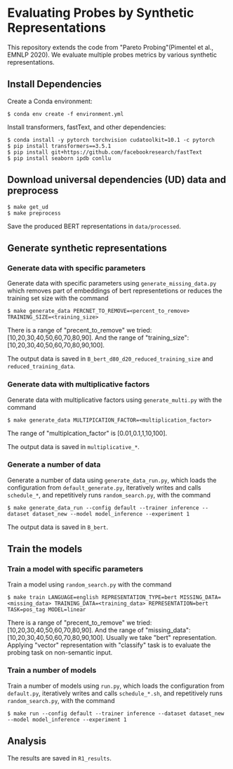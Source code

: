 # Evaluating Probes by Synthetic Representations

This repository extends the code from "Pareto Probing"(Pimentel et al., EMNLP 2020). We evaluate multiple probes metrics by various synthetic representations.

## Install Dependencies
Create a Conda environment:
```
$ conda env create -f environment.yml
```

Install transformers, fastText, and other dependencies:
```
$ conda install -y pytorch torchvision cudatoolkit=10.1 -c pytorch
$ pip install transformers==3.5.1
$ pip install git+https://github.com/facebookresearch/fastText
$ pip install seaborn ipdb conllu
```

## Download universal dependencies (UD) data and preprocess 

```
$ make get_ud
$ make preprocess
```
Save the produced BERT representations in `data/processed`.

## Generate synthetic representations


### Generate data with specific parameters
Generate data with specific parameters using `generate_missing_data.py` which removes part of embeddings of bert representetions or reduces the training set size with the command
```
$ make generate_data PERCNET_TO_REMOVE=<percent_to_remove> TRAINING_SIZE=<training_size>
```
There is a range of "precent_to_remove" we tried: [10,20,30,40,50,60,70,80,90].
And the range of "training_size": [10,20,30,40,50,60,70,80,90,100].

The output data is saved in `B_bert_d80_d20_reduced_training_size` and `reduced_training_data`.

### Generate data with multiplicative factors
Generate data with multiplicative factors using `generate_multi.py` with the command
```
$ make generate_data MULTIPICATION_FACTOR=<multiplication_factor>
```
The range of "multiplcation_factor" is [0.01,0.1,1,10,100].

The output data is saved in `multiplicative_*`.

### Generate a number of data
Generate a number of data using `generate_data_run.py`, which loads the configuration from `default_generate.py`, iteratively writes and calls `schedule_*`, and repetitively runs `random_search.py`, with the command
```
$ make generate_data_run --config default --trainer inference --dataset dataset_new --model model_inference --experiment 1
```
The output data is saved in `B_bert`.


## Train the models

### Train a model with specific parameters
Train a model using  `random_search.py` with the command
```
$ make train LANGUAGE=english REPRESENTATION_TYPE=bert MISSING_DATA=<missing_data> TRAINING_DATA=<training_data> REPRESENTATION=bert TASK=pos_tag MODEL=linear
```
There is a range of "precent_to_remove" we tried: [10,20,30,40,50,60,70,80,90].
And the range of "missing_data": [10,20,30,40,50,60,70,80,90,100].
Usually we take "bert" representation. Applying "vector" representation with "classify" task is to evaluate the probing task on non-semantic input.


### Train a number of models
Train a number of models using `run.py`, which loads the configuration from `default.py`, iteratively writes and calls `schedule_*.sh`, and repetitively runs `random_search.py`, with the command
```
$ make run --config default --trainer inference --dataset dataset_new --model model_inference --experiment 1
```

## Analysis

The results are saved in `R1_results`. 
